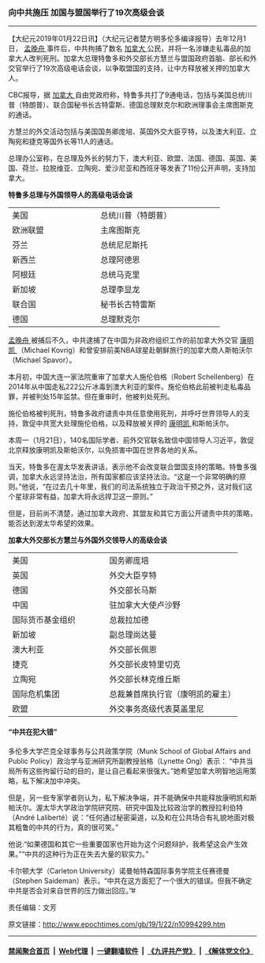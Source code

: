 ### 向中共施压 加国与盟国举行了19次高级会谈
------------------------

<p>
 【大纪元2019年01月22日讯】（大纪元记者楚方明多伦多编译报导）去年12月1日，
 <a href="http://www.epochtimes.com/gb/tag/%E5%AD%9F%E6%99%9A%E8%88%9F.html">
  孟晚舟
 </a>
 事件后，中共拘捕了数名
 <a href="http://www.epochtimes.com/gb/tag/%E5%8A%A0%E6%8B%BF%E5%A4%A7.html">
  加拿大
 </a>
 公民，并将一名涉嫌走私毒品的加拿大人改判死刑。加拿大总理特鲁多和外交部长方慧兰与盟国政府首脑、部长和外交官举行了19次高级电话会谈，以争取盟国的支持，让中方释放被关押的加拿大人。
</p>
<p>
 CBC报导，据
 <a href="http://www.epochtimes.com/gb/tag/%E5%8A%A0%E6%8B%BF%E5%A4%A7.html">
  加拿大
 </a>
 自由党政府称，特鲁多共打了9通电话，包括与美国总统川普（特朗普）、联合国秘书长古特雷斯、德国总理默克尔和欧洲理事会主席图斯克的通话。
</p>
<p>
 方慧兰的外交活动包括与美国国务卿庞培、英国外交大臣亨特，以及澳大利亚、立陶宛和捷克等国外长等11人的通话。
</p>
<p>
 总理办公室称，在总理及外长的努力下，澳大利亚、欧盟、法国、德国、英国、美国、荷兰、拉脱维亚、立陶宛、爱沙尼亚和西班牙等发表了11份公开声明，支持加拿大。
</p>
<p>
 <strong>
  特鲁多总理与外国领导人的高级电话会谈
 </strong>
</p>
<table>
 <tbody>
  <tr>
   <td width="163">
    美国
   </td>
   <td width="234">
    总统川普（特朗普）
   </td>
  </tr>
  <tr>
   <td width="163">
    欧洲联盟
   </td>
   <td width="234">
    主席图斯克
   </td>
  </tr>
  <tr>
   <td width="163">
    芬兰
   </td>
   <td width="234">
    总统尼尼斯托
   </td>
  </tr>
  <tr>
   <td width="163">
    新西兰
   </td>
   <td width="234">
    总理阿德恩
   </td>
  </tr>
  <tr>
   <td width="163">
    阿根廷
   </td>
   <td width="234">
    总统马克里
   </td>
  </tr>
  <tr>
   <td width="163">
    新加坡
   </td>
   <td width="234">
    总理李显龙
   </td>
  </tr>
  <tr>
   <td width="163">
    联合国
   </td>
   <td width="234">
    秘书长古特雷斯
   </td>
  </tr>
  <tr>
   <td width="163">
    德国
   </td>
   <td width="234">
    总理默克尔
   </td>
  </tr>
 </tbody>
</table>
<p>
 <a href="http://www.epochtimes.com/gb/tag/%E5%AD%9F%E6%99%9A%E8%88%9F.html">
  孟晚舟
 </a>
 被捕后不久，中共逮捕了在中国为非政府组织工作的前加拿大外交官
 <a href="http://www.epochtimes.com/gb/tag/%E5%BA%B7%E6%98%8E%E5%87%AF.html">
  康明凯
 </a>
 （Michael Kovrig）和曾安排前美NBA球星赴朝鲜旅行的加拿大商人斯帕沃尔（Michael Spavor）。
</p>
<p>
 本月初，中国大连一家法院重审了加拿大人施伦伯格（Robert Schellenberg）在2014年从中国走私222公斤冰毒到澳大利亚的案件。施伦伯格此前被判走私毒品罪，并被判处15年监禁。但在重审时，他被判处死刑。
</p>
<p>
 施伦伯格被判死刑，特鲁多政府谴责中共任意使用死刑，并呼吁世界领导人的支持，敦促中共宽大处理施伦伯格，以及释放被关押的
 <a href="http://www.epochtimes.com/gb/tag/%E5%BA%B7%E6%98%8E%E5%87%AF.html">
  康明凯
 </a>
 和斯帕沃尔。
</p>
<p>
 本周一（1月21日），140名国际学者、前外交官联名致信中国领导人习近平，敦促北京释放康明凯及斯帕沃尔，以免损害中国在世界各地的关系。
</p>
<p>
 当天，特鲁多在渥太华发表讲话，表示他不会改变联合盟国支持的策略。特鲁多强调，加拿大永远坚持法治，所有国家都应该坚持法治。“这是一个非常明确的原则。”他说，“在过去几十年里，我们的司法系统独立于政治干预之外，这对我们这个星球非常有益，加拿大将永远捍卫这一原则。”
</p>
<p>
 但是，目前尚不清楚，通过加拿大政府、其盟友和其它方面公开谴责中共的策略，能否达到渥太华希望的效果。
</p>
<p>
 <strong>
  加拿大外交部长方慧兰与外国外交领导人的高级会谈
 </strong>
</p>
<table>
 <tbody>
  <tr>
   <td width="181">
    美国
   </td>
   <td width="252">
    国务卿庞培
   </td>
  </tr>
  <tr>
   <td width="181">
    英国
   </td>
   <td width="252">
    外交大臣亨特
   </td>
  </tr>
  <tr>
   <td width="181">
    德国
   </td>
   <td width="252">
    外交部长马斯
   </td>
  </tr>
  <tr>
   <td width="181">
    中国
   </td>
   <td width="252">
    驻加拿大大使卢沙野
   </td>
  </tr>
  <tr>
   <td width="181">
    国际货币基金组织
   </td>
   <td width="252">
    总裁拉加德
   </td>
  </tr>
  <tr>
   <td width="181">
    新加坡
   </td>
   <td width="252">
    副总理尚达曼
   </td>
  </tr>
  <tr>
   <td width="181">
    澳大利亚
   </td>
   <td width="252">
    外交部长佩恩
   </td>
  </tr>
  <tr>
   <td width="181">
    捷克
   </td>
   <td width="252">
    外交部长皮特里切克
   </td>
  </tr>
  <tr>
   <td width="181">
    立陶宛
   </td>
   <td width="252">
    外交部长林克维丘斯
   </td>
  </tr>
  <tr>
   <td width="181">
    国际危机集团
   </td>
   <td width="252">
    总裁兼首席执行官（康明凯的雇主）
   </td>
  </tr>
  <tr>
   <td width="181">
    欧盟
   </td>
   <td width="252">
    外交事务高级代表莫盖里尼
   </td>
  </tr>
 </tbody>
</table>
<h4>
 “中共在犯大错”
</h4>
<p>
 多伦多大学芒克全球事务与公共政策学院（Munk School of Global Affairs and Public Policy）政治学与亚洲研究所副教授翁格（Lynette Ong）表示： “中共当局所有这些拘留行动的目的，是让自己看起来很强大。”她希望加拿大明智地运用策略，私下解决加中冲突。
</p>
<p>
 但是，另一些专家学者则认为，私下解决争端，并不能确保中共能释放康明凯和斯帕沃尔。渥太华大学政治学院研究院、研究中国及比较政治学的教授拉利伯特（André Laliberté）说：“任何通过秘密渠道，以及和在公共场合有礼貌地面对极其粗鲁的中共的行为，真的很可笑。”
</p>
<p>
 他说:“如果德国和其它一些重要国家也开始为这个问题辩护，我希望这会产生效果。”“中共的这种行为正在失去大量的软实力。”
</p>
<p>
 卡尔顿大学（Carleton University）诺曼帕特森国际事务学院主任赛德曼（Stephen Saideman）表示，“中共在这方面犯了一个很大的错误。但我不确定中共是否会对来自世界的压力做出回应。”#
</p>
<p>
 责任编辑：文芳
</p>

原文链接：http://www.epochtimes.com/gb/19/1/22/n10994299.htm


------------------------
#### [禁闻聚合首页](https://github.com/gfw-breaker/banned-news/blob/master/README.md) &nbsp;|&nbsp; [Web代理](https://github.com/gfw-breaker/open-proxy/blob/master/README.md) &nbsp;|&nbsp; [一键翻墙软件](https://github.com/gfw-breaker/nogfw/blob/master/README.md) &nbsp;|&nbsp; [《九评共产党》](https://github.com/gfw-breaker/9ping.md/blob/master/README.md#九评之一评共产党是什么) &nbsp;|&nbsp; [《解体党文化》](https://github.com/gfw-breaker/jtdwh.md/blob/master/README.md#绪论)